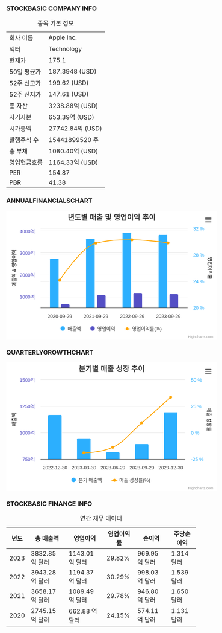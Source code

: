 ### STOCKBASIC COMPANY INFO
<table class="stockBasicInfoTable"><caption>종목 기본 정보</caption><tbody><tr><td>회사 이름</td><td>Apple Inc.</td></tr><tr><td>섹터</td><td>Technology</td></tr><tr><td>현재가</td><td>175.1</td></tr><tr><td>50일 평균가</td><td>187.3948 (USD)</td></tr><tr><td>52주 신고가</td><td>199.62 (USD)</td></tr><tr><td>52주 신저가</td><td>147.61 (USD)</td></tr><tr><td>총 자산</td><td>3238.88억 (USD)</td></tr><tr><td>자기자본</td><td>653.39억 (USD)</td></tr><tr><td>시가총액</td><td>27742.84억 (USD)</td></tr><tr><td>발행주식 수</td><td>15441899520 주</td></tr><tr><td>총 부채</td><td>1080.40억 (USD)</td></tr><tr><td>영업현금흐름</td><td>1164.33억 (USD)</td></tr><tr><td>PER</td><td>154.87</td></tr><tr><td>PBR</td><td>41.38</td></tr></tbody></table>

### ANNUALFINANCIALSCHART
<div id="highcharts-screen-reader-region-before-0" aria-hidden="false" style="position: relative;"><div aria-hidden="false" style="position: absolute; width: 1px; height: 1px; overflow: hidden; white-space: nowrap; clip: rect(1px, 1px, 1px, 1px); margin-top: -3px; opacity: 0.01;"><h4>년도별 매출 및 영업이익 추이</h4><div>Combination chart with 3 data series.</div><div><button id="hc-linkto-highcharts-data-table-0" tabindex="-1" aria-expanded="false">View as data table, 년도별 매출 및 영업이익 추이</button></div><div>The chart has 1 X axis displaying categories. </div><div>The chart has 2 Y axes displaying  매출액 &amp; 영업이익, and 영업이익률.</div></div></div><div aria-hidden="false" class="highcharts-announcer-container" style="position: relative;"><div aria-hidden="false" aria-live="polite" aria-atomic="true" style="position: absolute; width: 1px; height: 1px; overflow: hidden; white-space: nowrap; clip: rect(1px, 1px, 1px, 1px); margin-top: -3px; opacity: 0.01;"></div><div aria-hidden="false" aria-live="assertive" aria-atomic="true" style="position: absolute; width: 1px; height: 1px; overflow: hidden; white-space: nowrap; clip: rect(1px, 1px, 1px, 1px); margin-top: -3px; opacity: 0.01;"></div><div aria-hidden="false" aria-live="polite" aria-atomic="true" style="position: absolute; width: 1px; height: 1px; overflow: hidden; white-space: nowrap; clip: rect(1px, 1px, 1px, 1px); margin-top: -3px; opacity: 0.01;"></div><div aria-hidden="false" aria-live="polite" aria-atomic="true" style="position: absolute; width: 1px; height: 1px; overflow: hidden; white-space: nowrap; clip: rect(1px, 1px, 1px, 1px); margin-top: -3px; opacity: 0.01;"></div></div><div id="highcharts-hlx9iyd-0" dir="ltr" style="position: relative; overflow: hidden; width: 560px; height: 342px; text-align: left; line-height: normal; z-index: 0; -webkit-tap-highlight-color: rgba(0, 0, 0, 0); user-select: none; touch-action: manipulation; outline: none;" class="highcharts-container " aria-hidden="false" tabindex="0"><div aria-hidden="false" class="highcharts-a11y-proxy-container-before" style="top: 0px; left: 0px; white-space: nowrap; position: absolute;"></div><svg version="1.1" class="highcharts-root" style="font-family: Helvetica, Arial, sans-serif; font-size: 1rem;" xmlns="http://www.w3.org/2000/svg" width="560" height="342" viewBox="0 0 560 342" aria-hidden="false" aria-label="Interactive chart"><desc aria-hidden="true">Created with Highcharts 11.3.0</desc><defs aria-hidden="true"><filter id="highcharts-drop-shadow-0"><feDropShadow dx="1" dy="1" flood-color="#000000" flood-opacity="0.75" stdDeviation="2.5"></feDropShadow></filter><clipPath id="highcharts-hlx9iyd-5-"><rect x="0" y="0" width="391" height="210" fill="none"></rect></clipPath><clipPath id="highcharts-hlx9iyd-32-"><rect x="0" y="0" width="391" height="210" fill="none"></rect></clipPath></defs><rect fill="#ffffff" class="highcharts-background" filter="none" x="0" y="0" width="560" height="342" rx="0" ry="0" aria-hidden="true"></rect><rect fill="none" class="highcharts-plot-background" x="91" y="47" width="391" height="210" filter="none" aria-hidden="true"></rect><g class="highcharts-grid highcharts-xaxis-grid" data-z-index="1" aria-hidden="true"><path fill="none" stroke="#e6e6e6" stroke-width="0" stroke-dasharray="none" data-z-index="1" class="highcharts-grid-line" d="M 189.5 47 L 189.5 257" opacity="1"></path><path fill="none" stroke="#e6e6e6" stroke-width="0" stroke-dasharray="none" data-z-index="1" class="highcharts-grid-line" d="M 285.5 47 L 285.5 257" opacity="1"></path><path fill="none" stroke="#e6e6e6" stroke-width="0" stroke-dasharray="none" data-z-index="1" class="highcharts-grid-line" d="M 382.5 47 L 382.5 257" opacity="1"></path><path fill="none" stroke="#e6e6e6" stroke-width="0" stroke-dasharray="none" data-z-index="1" class="highcharts-grid-line" d="M 478.5 47 L 478.5 257" opacity="1"></path></g><g class="highcharts-grid highcharts-yaxis-grid" data-z-index="1" aria-hidden="true"><path fill="none" stroke="#e6e6e6" stroke-width="1" stroke-dasharray="none" data-z-index="1" class="highcharts-grid-line" d="M 91 111.5 L 482 111.5" opacity="1"></path><path fill="none" stroke="#e6e6e6" stroke-width="1" stroke-dasharray="none" data-z-index="1" class="highcharts-grid-line" d="M 91 228.5 L 482 228.5" opacity="1"></path><path fill="none" stroke="#e6e6e6" stroke-width="1" stroke-dasharray="none" data-z-index="1" class="highcharts-grid-line" d="M 91 170.5 L 482 170.5" opacity="1"></path><path fill="none" stroke="#e6e6e6" stroke-width="1" stroke-dasharray="none" data-z-index="1" class="highcharts-grid-line" d="M 91 53.5 L 482 53.5" opacity="1"></path></g><g class="highcharts-grid highcharts-yaxis-grid" data-z-index="1" aria-hidden="true"><path fill="none" stroke="#e6e6e6" stroke-width="1" stroke-dasharray="none" data-z-index="1" class="highcharts-grid-line" d="M 91 257.5 L 482 257.5" opacity="1"></path><path fill="none" stroke="#e6e6e6" stroke-width="1" stroke-dasharray="none" data-z-index="1" class="highcharts-grid-line" d="M 91 187.5 L 482 187.5" opacity="1"></path><path fill="none" stroke="#e6e6e6" stroke-width="1" stroke-dasharray="none" data-z-index="1" class="highcharts-grid-line" d="M 91 117.5 L 482 117.5" opacity="1"></path><path fill="none" stroke="#e6e6e6" stroke-width="1" stroke-dasharray="none" data-z-index="1" class="highcharts-grid-line" d="M 91 46.5 L 482 46.5" opacity="1"></path></g><rect fill="none" class="highcharts-plot-border" data-z-index="1" stroke="#cccccc" stroke-width="0" x="91" y="47" width="391" height="210" aria-hidden="true"></rect><g class="highcharts-axis highcharts-xaxis" data-z-index="2" aria-hidden="true"><path fill="none" class="highcharts-axis-line" stroke="#333333" stroke-width="1" data-z-index="7" d="M 91 257.5 L 482 257.5"></path></g><g class="highcharts-axis highcharts-yaxis" data-z-index="2" aria-hidden="true"><text x="24.74958038330078" data-z-index="7" text-anchor="middle" transform="translate(0,0) rotate(270 24.74958038330078 152)" class="highcharts-axis-title" style="color: black; font-size: 0.8em; fill: black;" y="152">매출액 &amp; 영업이익</text><path fill="none" class="highcharts-axis-line" stroke="#333333" stroke-width="0" data-z-index="7" d="M 91 47 L 91 257"></path></g><g class="highcharts-axis highcharts-yaxis" data-z-index="2" aria-hidden="true"><text x="537.0008125305176" data-z-index="7" text-anchor="middle" transform="translate(0,0) rotate(90 537.0008125305176 152)" class="highcharts-axis-title" style="color: black; font-size: 0.8em; fill: black;" y="152">영업이익률</text><path fill="none" class="highcharts-axis-line" stroke="#333333" stroke-width="0" data-z-index="7" d="M 482 47 L 482 257"></path></g><path fill="none" class="highcharts-crosshair highcharts-crosshair-category" data-z-index="2" stroke="rgba(204,211,255,0.25)" stroke-width="96.30541871921183" d="M 237.5 47 L 237.5 257" style="pointer-events: none;" aria-hidden="true" visibility="hidden"></path><g class="highcharts-series-group" data-z-index="3" filter="none" aria-hidden="false"><g class="highcharts-series highcharts-series-0 highcharts-column-series highcharts-color-0 highcharts-tracker" data-z-index="0.1" opacity="1" transform="translate(91,47) scale(1 1)" clip-path="url(#highcharts-hlx9iyd-5-)" aria-hidden="false" role="region" tabindex="-1" aria-label="매출액, series 1 of 3. Bar series with 4 bars. Y axis, 매출액 &amp; 영업이익." style="outline: none;"><path fill="#2caffe" d="M 27.5 79.5 L 45.5 79.5 A 3 3 0 0 1 48.5 82.5 L 48.5 210.5 A 0 0 0 0 1 48.5 210.5 L 24.5 210.5 A 0 0 0 0 1 24.5 210.5 L 24.5 82.5 A 3 3 0 0 1 27.5 79.5 Z" stroke="#ffffff" stroke-width="1" opacity="1" filter="none" class="highcharts-point highcharts-color-0" tabindex="-1" role="img" aria-label="2020-09-29, 2,745.15 억. 매출액." style="outline: none;"></path><path fill="rgb(44,175,254)" d="M 123.5 26.5 L 141.5 26.5 A 3 3 0 0 1 144.5 29.5 L 144.5 210.5 A 0 0 0 0 1 144.5 210.5 L 120.5 210.5 A 0 0 0 0 1 120.5 210.5 L 120.5 29.5 A 3 3 0 0 1 123.5 26.5 Z" stroke="#ffffff" stroke-width="1" opacity="1" filter="none" class="highcharts-point highcharts-color-0" tabindex="-1" role="img" aria-label="2021-09-29, 3,658.17 억. 매출액." style="outline: none;"></path><path fill="#2caffe" d="M 220.5 10.5 L 238.5 10.5 A 3 3 0 0 1 241.5 13.5 L 241.5 210.5 A 0 0 0 0 1 241.5 210.5 L 217.5 210.5 A 0 0 0 0 1 217.5 210.5 L 217.5 13.5 A 3 3 0 0 1 220.5 10.5 Z" stroke="#ffffff" stroke-width="1" opacity="1" filter="none" class="highcharts-point highcharts-color-0" tabindex="-1" role="img" aria-label="2022-09-29, 3,943.28 억. 매출액." style="outline: none;"></path><path fill="#2caffe" d="M 316.5 16.5 L 334.5 16.5 A 3 3 0 0 1 337.5 19.5 L 337.5 210.5 A 0 0 0 0 1 337.5 210.5 L 313.5 210.5 A 0 0 0 0 1 313.5 210.5 L 313.5 19.5 A 3 3 0 0 1 316.5 16.5 Z" stroke="#ffffff" stroke-width="1" opacity="1" filter="none" class="highcharts-point highcharts-color-0" tabindex="-1" role="img" aria-label="2023-09-29, 3,832.85 억. 매출액." style="outline: none;"></path></g><g class="highcharts-markers highcharts-series-0 highcharts-column-series highcharts-color-0" data-z-index="0.1" opacity="1" transform="translate(91,47) scale(1 1)" clip-path="none" aria-hidden="true"></g><g class="highcharts-series highcharts-series-1 highcharts-column-series highcharts-color-1 highcharts-tracker" data-z-index="0.1" opacity="1" transform="translate(91,47) scale(1 1)" clip-path="url(#highcharts-hlx9iyd-5-)" aria-hidden="false" role="region" tabindex="-1" aria-label="영업이익, series 2 of 3. Bar series with 4 bars. Y axis, 매출액 &amp; 영업이익." style="outline: none;"><path fill="#544fc5" d="M 56.5 200.5 L 74.5 200.5 A 3 3 0 0 1 77.5 203.5 L 77.5 210.5 A 0 0 0 0 1 77.5 210.5 L 53.5 210.5 A 0 0 0 0 1 53.5 210.5 L 53.5 203.5 A 3 3 0 0 1 56.5 200.5 Z" stroke="#ffffff" stroke-width="1" opacity="1" filter="none" class="highcharts-point highcharts-color-1" tabindex="-1" role="img" aria-label="2020-09-29, 662.88 억. 영업이익." style="outline: none;"></path><path fill="rgb(84,79,197)" d="M 152.5 176.5 L 170.5 176.5 A 3 3 0 0 1 173.5 179.5 L 173.5 210.5 A 0 0 0 0 1 173.5 210.5 L 149.5 210.5 A 0 0 0 0 1 149.5 210.5 L 149.5 179.5 A 3 3 0 0 1 152.5 176.5 Z" stroke="#ffffff" stroke-width="1" opacity="1" filter="none" class="highcharts-point highcharts-color-1" tabindex="-1" role="img" aria-label="2021-09-29, 1,089.49 억. 영업이익." style="outline: none;"></path><path fill="#544fc5" d="M 249.5 170.5 L 267.5 170.5 A 3 3 0 0 1 270.5 173.5 L 270.5 210.5 A 0 0 0 0 1 270.5 210.5 L 246.5 210.5 A 0 0 0 0 1 246.5 210.5 L 246.5 173.5 A 3 3 0 0 1 249.5 170.5 Z" stroke="#ffffff" stroke-width="1" opacity="1" filter="none" class="highcharts-point highcharts-color-1" tabindex="-1" role="img" aria-label="2022-09-29, 1,194.37 억. 영업이익." style="outline: none;"></path><path fill="#544fc5" d="M 345.5 173.5 L 363.5 173.5 A 3 3 0 0 1 366.5 176.5 L 366.5 210.5 A 0 0 0 0 1 366.5 210.5 L 342.5 210.5 A 0 0 0 0 1 342.5 210.5 L 342.5 176.5 A 3 3 0 0 1 345.5 173.5 Z" stroke="#ffffff" stroke-width="1" opacity="1" filter="none" class="highcharts-point highcharts-color-1" tabindex="-1" role="img" aria-label="2023-09-29, 1,143.01 억. 영업이익." style="outline: none;"></path></g><g class="highcharts-markers highcharts-series-1 highcharts-column-series highcharts-color-1" data-z-index="0.1" opacity="1" transform="translate(91,47) scale(1 1)" clip-path="none" aria-hidden="true"></g><g class="highcharts-series highcharts-series-2 highcharts-spline-series" data-z-index="0.1" opacity="1" transform="translate(91,47) scale(1 1)" clip-path="url(#highcharts-hlx9iyd-32-)" aria-hidden="true"><path fill="none" d="M 51.041871921182 137.375 C 51.041871921182 137.375 108.82512315270681 47.77499999999998 147.34729064039 38.849999999999994 C 185.86945812807798 29.92500000000001 205.13054187192202 29.92500000000001 243.65270935961 29.92500000000001 C 282.174876847294 29.92500000000001 339.95812807882 38.150000000000006 339.95812807882 38.150000000000006" class="highcharts-graph" data-z-index="1" stroke="#FFA500" stroke-width="2" stroke-linejoin="round" stroke-linecap="round" filter="none"></path><path fill="none" d="M 51.041871921182 137.375 C 51.041871921182 137.375 108.82512315270681 47.77499999999998 147.34729064039 38.849999999999994 C 185.86945812807798 29.92500000000001 205.13054187192202 29.92500000000001 243.65270935961 29.92500000000001 C 282.174876847294 29.92500000000001 339.95812807882 38.150000000000006 339.95812807882 38.150000000000006" data-z-index="2" class="highcharts-tracker-line" stroke-linecap="round" stroke-linejoin="round" stroke="rgba(192,192,192,0.0001)" stroke-width="22"></path></g><g class="highcharts-markers highcharts-series-2 highcharts-spline-series highcharts-tracker" data-z-index="0.1" opacity="1" transform="translate(91,47) scale(1 1)" clip-path="none" aria-hidden="false" role="region" tabindex="-1" aria-label="영업이익률(%), series 3 of 3. Line with 4 data points. Y axis, 영업이익률." style="outline: none;"><path fill="#FFA500" d="M 147 38.849999999999994 A 0 0 0 1 1 147 38.849999999999994 Z" class="highcharts-halo highcharts-color-undefined" data-z-index="-1" fill-opacity="0.25" visibility="hidden"></path><path fill="#FFA500" d="M 51 141.375 A 4 4 0 1 1 51.00399999933334 141.37499800000018 Z" stroke="#ffffff" stroke-width="0" opacity="1" class="highcharts-point" tabindex="-1" role="img" aria-label="2020-09-29, 24.15%. 영업이익률(%)." style="outline: none;"></path><path fill="#FFA500" d="M 147 42.849999999999994 A 4 4 0 1 1 147.00399999933333 42.84999800000016 Z" stroke="#ffffff" stroke-width="0" opacity="1" class="highcharts-point" tabindex="-1" role="img" aria-label="2021-09-29, 29.78%. 영업이익률(%)." style="outline: none;"></path><path fill="#FFA500" d="M 243 33.92500000000001 A 4 4 0 1 1 243.00399999933333 33.92499800000018 Z" stroke="#ffffff" stroke-width="0" opacity="1" class="highcharts-point" tabindex="-1" role="img" aria-label="2022-09-29, 30.29%. 영업이익률(%)." style="outline: none;"></path><path fill="#FFA500" d="M 339 42.150000000000006 A 4 4 0 1 1 339.00399999933336 42.149998000000174 Z" stroke="#ffffff" stroke-width="0" opacity="1" class="highcharts-point" tabindex="-1" role="img" aria-label="2023-09-29, 29.82%. 영업이익률(%)." style="outline: none;"></path></g></g><g class="highcharts-exporting-group" data-z-index="3" aria-hidden="true"><g class="highcharts-no-tooltip highcharts-button highcharts-contextbutton" stroke-linecap="round" style="cursor: pointer;" transform="translate(522,10)"><title>Chart context menu</title><rect fill="#ffffff" class="highcharts-button-box" x="0.5" y="0.5" width="28" height="28" rx="2" ry="2" stroke="none" stroke-width="1"></rect><path fill="#666666" d="M 8 9.5 L 22 9.5 M 8 14.5 L 22 14.5 M 8 19.5 L 22 19.5" class="highcharts-button-symbol" data-z-index="1" stroke="#666666" stroke-width="3"></path><text x="0" data-z-index="1" y="18.5" style="color: rgb(51, 51, 51); font-size: 0.8em; font-weight: normal; fill: rgb(51, 51, 51);"></text></g></g><text x="280" text-anchor="middle" class="highcharts-title" data-z-index="4" style="font-size: 1.2em; color: rgb(51, 51, 51); font-weight: bold; fill: rgb(51, 51, 51);" y="25" aria-hidden="true">년도별 매출 및 영업이익 추이</text><text x="280" text-anchor="middle" class="highcharts-subtitle" data-z-index="4" style="color: rgb(102, 102, 102); font-size: 0.8em; fill: rgb(102, 102, 102);" y="46" aria-hidden="true"></text><text x="10" text-anchor="start" class="highcharts-caption" data-z-index="4" style="color: rgb(102, 102, 102); font-size: 0.8em; fill: rgb(102, 102, 102);" y="339" aria-hidden="true"></text><g class="highcharts-legend highcharts-no-tooltip" data-z-index="7" transform="translate(134,297)" aria-hidden="true"><rect fill="none" class="highcharts-legend-box" rx="0" ry="0" stroke="#999999" stroke-width="0" filter="none" x="0" y="0" width="292" height="30"></rect><g data-z-index="1"><g><g class="highcharts-legend-item highcharts-column-series highcharts-color-0 highcharts-series-0" data-z-index="1" transform="translate(8,3)"><text x="21" text-anchor="start" data-z-index="2" style="color: rgb(51, 51, 51); cursor: pointer; font-size: 0.8em; text-decoration: none; fill: rgb(51, 51, 51);" y="17">매출액</text><rect x="2" y="6" rx="6" ry="6" width="12" height="12" fill="#2caffe" class="highcharts-point" data-z-index="3"></rect></g><g class="highcharts-legend-item highcharts-column-series highcharts-color-1 highcharts-series-1" data-z-index="1" transform="translate(87.36844253540039,3)"><text x="21" y="17" text-anchor="start" data-z-index="2" style="color: rgb(51, 51, 51); cursor: pointer; font-size: 0.8em; text-decoration: none; fill: rgb(51, 51, 51);">영업이익</text><rect x="2" y="6" rx="6" ry="6" width="12" height="12" fill="#544fc5" class="highcharts-point" data-z-index="3"></rect></g><g class="highcharts-legend-item highcharts-spline-series highcharts-color-undefined highcharts-series-2" data-z-index="1" transform="translate(179.53215408325195,3)"><path fill="none" class="highcharts-graph" stroke-width="2" stroke-linecap="round" d="M 1 13 L 15 13" stroke="#FFA500"></path><path fill="#FFA500" d="M 8 17 A 4 4 0 1 1 8.003999999333336 16.99999800000017 Z" class="highcharts-point" stroke="#ffffff" stroke-width="0" opacity="1"></path><text x="21" y="17" text-anchor="start" data-z-index="2" style="color: rgb(51, 51, 51); cursor: pointer; font-size: 0.8em; text-decoration: none; fill: rgb(51, 51, 51);">영업이익률(%)</text></g></g></g></g><g class="highcharts-axis-labels highcharts-xaxis-labels" data-z-index="7" aria-hidden="true"><text x="142.04187192118408" text-anchor="middle" transform="translate(0,0)" style="color: rgb(51, 51, 51); cursor: default; font-size: 0.8em; fill: rgb(51, 51, 51);" y="284" opacity="1">2020-09-29</text><text x="238.34729064039408" text-anchor="middle" transform="translate(0,0)" style="color: rgb(51, 51, 51); cursor: default; font-size: 0.8em; fill: rgb(51, 51, 51);" y="284" opacity="1">2021-09-29</text><text x="334.65270935961405" text-anchor="middle" transform="translate(0,0)" style="color: rgb(51, 51, 51); cursor: default; font-size: 0.8em; fill: rgb(51, 51, 51);" y="284" opacity="1">2022-09-29</text><text x="430.9581280788241" text-anchor="middle" transform="translate(0,0)" style="color: rgb(51, 51, 51); cursor: default; font-size: 0.8em; fill: rgb(51, 51, 51);" y="284" opacity="1">2023-09-29</text></g><g class="highcharts-axis-labels highcharts-yaxis-labels" data-z-index="7" aria-hidden="true"><text x="76" text-anchor="end" transform="translate(0,0)" style="color: rgb(84, 79, 197); cursor: default; font-size: 0.8em; fill: rgb(84, 79, 197);" y="117" opacity="1">3000억</text><text x="76" text-anchor="end" transform="translate(0,0)" style="color: rgb(84, 79, 197); cursor: default; font-size: 0.8em; fill: rgb(84, 79, 197);" y="233" opacity="1">1000억</text><text x="76" text-anchor="end" transform="translate(0,0)" style="color: rgb(84, 79, 197); cursor: default; font-size: 0.8em; fill: rgb(84, 79, 197);" y="175" opacity="1">2000억</text><text x="76" text-anchor="end" transform="translate(0,0)" style="color: rgb(84, 79, 197); cursor: default; font-size: 0.8em; fill: rgb(84, 79, 197);" y="59" opacity="1">4000억</text></g><g class="highcharts-axis-labels highcharts-yaxis-labels" data-z-index="7" aria-hidden="true"><text x="497" text-anchor="start" transform="translate(0,0)" style="color: rgb(44, 175, 254); cursor: default; font-size: 0.8em; fill: rgb(44, 175, 254);" y="262" opacity="1">20 %</text><text x="497" text-anchor="start" transform="translate(0,0)" style="color: rgb(44, 175, 254); cursor: default; font-size: 0.8em; fill: rgb(44, 175, 254);" y="192" opacity="1">24 %</text><text x="497" text-anchor="start" transform="translate(0,0)" style="color: rgb(44, 175, 254); cursor: default; font-size: 0.8em; fill: rgb(44, 175, 254);" y="122" opacity="1">28 %</text><text x="497" text-anchor="start" transform="translate(0,0)" style="color: rgb(44, 175, 254); cursor: default; font-size: 0.8em; fill: rgb(44, 175, 254);" y="52" opacity="1">32 %</text></g><text x="550" class="highcharts-credits" text-anchor="end" data-z-index="8" y="337" style="cursor: pointer; color: rgb(153, 153, 153); font-size: 0.6em; fill: rgb(153, 153, 153);" aria-label="Chart credits: Highcharts.com" aria-hidden="false">Highcharts.com</text><g class="highcharts-label highcharts-tooltip highcharts-color-0" data-z-index="8" filter="url(#highcharts-drop-shadow-0)" style="cursor: default; pointer-events: none;" transform="translate(54,37)" opacity="0" aria-hidden="true" visibility="hidden"><path fill="#ffffff" class="highcharts-label-box highcharts-tooltip-box" d="M 3 0 L 161 0 A 3 3 0 0 1 164 3 L 164 69 A 3 3 0 0 1 161 72 L 3 72 A 3 3 0 0 1 0 69 L 0 3 A 3 3 0 0 1 3 0 Z" stroke-width="0" stroke="#2caffe"></path><text x="8" data-z-index="1" y="18" style="color: rgb(51, 51, 51); font-size: 0.8em; fill: rgb(51, 51, 51);"><tspan style="font-size: 0.8em;">2021-09-29</tspan><tspan class="highcharts-br" dy="15" x="8">​</tspan><tspan style="color: rgb(44, 175, 254); fill: rgb(44, 175, 254);">●</tspan> 매출액: <tspan style="font-weight: bold;">3 658.17 억</tspan><tspan class="highcharts-br" dy="15" x="8">​</tspan><tspan style="color: rgb(84, 79, 197); fill: rgb(84, 79, 197);">●</tspan> 영업이익: <tspan style="font-weight: bold;">1 089.49 억</tspan><tspan class="highcharts-br" dy="15" x="8">​</tspan><tspan style="color: rgb(255, 165, 0); fill: rgb(255, 165, 0);">●</tspan> 영업이익률(%): <tspan style="font-weight: bold;">29.78%</tspan><tspan class="highcharts-br">​</tspan></text></g></svg><div aria-hidden="false" class="highcharts-a11y-proxy-container-after" style="top: 0px; left: 0px; white-space: nowrap; position: absolute;"><div class="highcharts-a11y-proxy-group highcharts-a11y-proxy-group-zoom"></div><div class="highcharts-a11y-proxy-group highcharts-a11y-proxy-group-navigator" role="region" aria-label="Axis zoom"></div><div class="highcharts-a11y-proxy-group highcharts-a11y-proxy-group-legend" aria-label="Toggle series visibility, 년도별 매출 및 영업이익 추이" role="region"><ul role="list"><li style="list-style: none;"><button class="highcharts-a11y-proxy-element" tabindex="-1" aria-pressed="true" aria-label="Show 매출액" style="border-width: 0px; background-color: transparent; cursor: pointer; outline: none; opacity: 0.001; z-index: 999; overflow: hidden; padding: 0px; margin: 0px; display: block; position: absolute; width: 57.3679px; height: 14.4446px; left: 144px; top: 305px;"></button></li><li style="list-style: none;"><button class="highcharts-a11y-proxy-element" tabindex="-1" aria-pressed="true" aria-label="Show 영업이익" style="border-width: 0px; background-color: transparent; cursor: pointer; outline: none; opacity: 0.001; z-index: 999; overflow: hidden; padding: 0px; margin: 0px; display: block; position: absolute; width: 70.163px; height: 13.3335px; left: 223px; top: 306px;"></button></li><li style="list-style: none;"><button class="highcharts-a11y-proxy-element" tabindex="-1" aria-pressed="true" aria-label="Show 영업이익률(%)" style="border-width: 0px; background-color: transparent; cursor: pointer; outline: none; opacity: 0.001; z-index: 999; overflow: hidden; padding: 0px; margin: 0px; display: block; position: absolute; width: 104.019px; height: 13.3335px; left: 315px; top: 306px;"></button></li></ul></div><div class="highcharts-a11y-proxy-group highcharts-a11y-proxy-group-chartMenu"><button class="highcharts-a11y-proxy-element highcharts-no-tooltip" aria-label="View chart menu, 년도별 매출 및 영업이익 추이" aria-expanded="false" title="Chart context menu" style="border-width: 0px; background-color: transparent; cursor: pointer; outline: none; opacity: 0.001; z-index: 999; overflow: hidden; padding: 0px; margin: 0px; display: block; position: absolute; width: 27.9997px; height: 28px; left: 522px; top: 10px;"></button></div></div></div><div id="highcharts-screen-reader-region-after-0" aria-hidden="false" style="position: relative;"><div aria-hidden="false" style="position: absolute; width: 1px; height: 1px; overflow: hidden; white-space: nowrap; clip: rect(1px, 1px, 1px, 1px); margin-top: -3px; opacity: 0.01;"><div id="highcharts-end-of-chart-marker-0" class="highcharts-exit-anchor" tabindex="0" aria-hidden="false">End of interactive chart.</div></div></div>

### QUARTERLYGROWTHCHART
<div id="highcharts-screen-reader-region-before-1" aria-hidden="false" style="position: relative;"><div aria-hidden="false" style="position: absolute; width: 1px; height: 1px; overflow: hidden; white-space: nowrap; clip: rect(1px, 1px, 1px, 1px); margin-top: -3px; opacity: 0.01;"><h4>분기별 매출 성장 추이</h4><div>Combination chart with 2 data series.</div><div><button id="hc-linkto-highcharts-data-table-1" tabindex="-1" aria-expanded="false">View as data table, 분기별 매출 성장 추이</button></div><div>The chart has 1 X axis displaying categories. </div><div>The chart has 2 Y axes displaying  매출액, and 매출 성장률.</div></div></div><div aria-hidden="false" class="highcharts-announcer-container" style="position: relative;"><div aria-hidden="false" aria-live="polite" aria-atomic="true" style="position: absolute; width: 1px; height: 1px; overflow: hidden; white-space: nowrap; clip: rect(1px, 1px, 1px, 1px); margin-top: -3px; opacity: 0.01;"></div><div aria-hidden="false" aria-live="assertive" aria-atomic="true" style="position: absolute; width: 1px; height: 1px; overflow: hidden; white-space: nowrap; clip: rect(1px, 1px, 1px, 1px); margin-top: -3px; opacity: 0.01;"></div><div aria-hidden="false" aria-live="polite" aria-atomic="true" style="position: absolute; width: 1px; height: 1px; overflow: hidden; white-space: nowrap; clip: rect(1px, 1px, 1px, 1px); margin-top: -3px; opacity: 0.01;"></div><div aria-hidden="false" aria-live="polite" aria-atomic="true" style="position: absolute; width: 1px; height: 1px; overflow: hidden; white-space: nowrap; clip: rect(1px, 1px, 1px, 1px); margin-top: -3px; opacity: 0.01;"></div></div><div id="highcharts-hlx9iyd-17" dir="ltr" style="position: relative; overflow: hidden; width: 560px; height: 342px; text-align: left; line-height: normal; z-index: 0; -webkit-tap-highlight-color: rgba(0, 0, 0, 0); user-select: none; touch-action: manipulation; outline: none;" class="highcharts-container " aria-hidden="false" tabindex="0"><div aria-hidden="false" class="highcharts-a11y-proxy-container-before" style="top: 0px; left: 0px; white-space: nowrap; position: absolute;"></div><svg version="1.1" class="highcharts-root" style="font-family: Helvetica, Arial, sans-serif; font-size: 1rem;" xmlns="http://www.w3.org/2000/svg" width="560" height="342" viewBox="0 0 560 342" aria-hidden="false" aria-label="Interactive chart"><desc aria-hidden="true">Created with Highcharts 11.3.0</desc><defs aria-hidden="true"><filter id="highcharts-drop-shadow-1"><feDropShadow dx="1" dy="1" flood-color="#000000" flood-opacity="0.75" stdDeviation="2.5"></feDropShadow></filter><clipPath id="highcharts-hlx9iyd-23-"><rect x="0" y="0" width="385" height="210" fill="none"></rect></clipPath><clipPath id="highcharts-hlx9iyd-33-"><rect x="0" y="0" width="385" height="210" fill="none"></rect></clipPath></defs><rect fill="#ffffff" class="highcharts-background" filter="none" x="0" y="0" width="560" height="342" rx="0" ry="0" aria-hidden="true"></rect><rect fill="none" class="highcharts-plot-background" x="91" y="47" width="385" height="210" filter="none" aria-hidden="true"></rect><g class="highcharts-grid highcharts-xaxis-grid" data-z-index="1" aria-hidden="true"><path fill="none" stroke="#e6e6e6" stroke-width="0" stroke-dasharray="none" data-z-index="1" class="highcharts-grid-line" d="M 167.5 47 L 167.5 257" opacity="1"></path><path fill="none" stroke="#e6e6e6" stroke-width="0" stroke-dasharray="none" data-z-index="1" class="highcharts-grid-line" d="M 244.5 47 L 244.5 257" opacity="1"></path><path fill="none" stroke="#e6e6e6" stroke-width="0" stroke-dasharray="none" data-z-index="1" class="highcharts-grid-line" d="M 321.5 47 L 321.5 257" opacity="1"></path><path fill="none" stroke="#e6e6e6" stroke-width="0" stroke-dasharray="none" data-z-index="1" class="highcharts-grid-line" d="M 398.5 47 L 398.5 257" opacity="1"></path><path fill="none" stroke="#e6e6e6" stroke-width="0" stroke-dasharray="none" data-z-index="1" class="highcharts-grid-line" d="M 475.5 47 L 475.5 257" opacity="1"></path><path fill="none" stroke="#e6e6e6" stroke-width="0" stroke-dasharray="none" data-z-index="1" class="highcharts-grid-line" d="M 90.5 47 L 90.5 257" opacity="1"></path></g><g class="highcharts-grid highcharts-yaxis-grid" data-z-index="1" aria-hidden="true"><path fill="none" stroke="#e6e6e6" stroke-width="1" stroke-dasharray="none" data-z-index="1" class="highcharts-grid-line" d="M 91 187.5 L 476 187.5" opacity="1"></path><path fill="none" stroke="#e6e6e6" stroke-width="1" stroke-dasharray="none" data-z-index="1" class="highcharts-grid-line" d="M 91 257.5 L 476 257.5" opacity="1"></path><path fill="none" stroke="#e6e6e6" stroke-width="1" stroke-dasharray="none" data-z-index="1" class="highcharts-grid-line" d="M 91 117.5 L 476 117.5" opacity="1"></path><path fill="none" stroke="#e6e6e6" stroke-width="1" stroke-dasharray="none" data-z-index="1" class="highcharts-grid-line" d="M 91 46.5 L 476 46.5" opacity="1"></path></g><g class="highcharts-grid highcharts-yaxis-grid" data-z-index="1" aria-hidden="true"><path fill="none" stroke="#e6e6e6" stroke-width="1" stroke-dasharray="none" data-z-index="1" class="highcharts-grid-line" d="M 91 257.5 L 476 257.5" opacity="1"></path><path fill="none" stroke="#e6e6e6" stroke-width="1" stroke-dasharray="none" data-z-index="1" class="highcharts-grid-line" d="M 91 187.5 L 476 187.5" opacity="1"></path><path fill="none" stroke="#e6e6e6" stroke-width="1" stroke-dasharray="none" data-z-index="1" class="highcharts-grid-line" d="M 91 117.5 L 476 117.5" opacity="1"></path><path fill="none" stroke="#e6e6e6" stroke-width="1" stroke-dasharray="none" data-z-index="1" class="highcharts-grid-line" d="M 91 46.5 L 476 46.5" opacity="1"></path></g><rect fill="none" class="highcharts-plot-border" data-z-index="1" stroke="#cccccc" stroke-width="0" x="91" y="47" width="385" height="210" aria-hidden="true"></rect><g class="highcharts-axis highcharts-xaxis" data-z-index="2" aria-hidden="true"><path fill="none" class="highcharts-axis-line" stroke="#333333" stroke-width="1" data-z-index="7" d="M 91 257.5 L 476 257.5"></path></g><g class="highcharts-axis highcharts-yaxis" data-z-index="2" aria-hidden="true"><text x="24.74958038330078" data-z-index="7" text-anchor="middle" transform="translate(0,0) rotate(270 24.74958038330078 152)" class="highcharts-axis-title" style="color: black; font-size: 0.8em; fill: black;" y="152">매출액</text><path fill="none" class="highcharts-axis-line" stroke="#333333" stroke-width="0" data-z-index="7" d="M 91 47 L 91 257"></path></g><g class="highcharts-axis highcharts-yaxis" data-z-index="2" aria-hidden="true"><text x="535.259651184082" data-z-index="7" text-anchor="middle" transform="translate(0,0) rotate(90 535.259651184082 152)" class="highcharts-axis-title" style="color: black; font-size: 0.8em; fill: black;" y="152">매출 성장률</text><path fill="none" class="highcharts-axis-line" stroke="#333333" stroke-width="0" data-z-index="7" d="M 476 47 L 476 257"></path></g><path fill="none" class="highcharts-crosshair highcharts-crosshair-category" data-z-index="2" stroke="rgba(204,211,255,0.25)" stroke-width="77" d="M 129.5 47 L 129.5 257" style="pointer-events: none;" aria-hidden="true" visibility="hidden"></path><g class="highcharts-series-group" data-z-index="3" filter="none" aria-hidden="false"><g class="highcharts-series highcharts-series-0 highcharts-column-series highcharts-color-0 highcharts-tracker" data-z-index="0.1" opacity="1" transform="translate(91,47) scale(1 1)" clip-path="url(#highcharts-hlx9iyd-23-)" aria-hidden="false" role="region" tabindex="-1" aria-label="분기 매출액, series 1 of 2. Bar series with 5 bars. Y axis, 매출액." style="outline: none;"><path fill="rgb(44,175,254)" d="M 22.5 92.5 L 53.5 92.5 A 3 3 0 0 1 56.5 95.5 L 56.5 210.5 A 0 0 0 0 1 56.5 210.5 L 19.5 210.5 A 0 0 0 0 1 19.5 210.5 L 19.5 95.5 A 3 3 0 0 1 22.5 92.5 Z" stroke="#ffffff" stroke-width="1" opacity="1" filter="none" class="highcharts-point highcharts-color-0" tabindex="-1" role="img" aria-label="2022-12-30, 1,171.54 억. 분기 매출액." style="outline: none;"></path><path fill="#2caffe" d="M 99.5 154.5 L 130.5 154.5 A 3 3 0 0 1 133.5 157.5 L 133.5 210.5 A 0 0 0 0 1 133.5 210.5 L 96.5 210.5 A 0 0 0 0 1 96.5 210.5 L 96.5 157.5 A 3 3 0 0 1 99.5 154.5 Z" stroke="#ffffff" stroke-width="1" opacity="1" filter="none" class="highcharts-point highcharts-color-0" tabindex="-1" role="img" aria-label="2023-03-30, 948.36 억. 분기 매출액." style="outline: none;"></path><path fill="#2caffe" d="M 176.5 191.5 L 207.5 191.5 A 3 3 0 0 1 210.5 194.5 L 210.5 210.5 A 0 0 0 0 1 210.5 210.5 L 173.5 210.5 A 0 0 0 0 1 173.5 210.5 L 173.5 194.5 A 3 3 0 0 1 176.5 191.5 Z" stroke="#ffffff" stroke-width="1" opacity="1" filter="none" class="highcharts-point highcharts-color-0" tabindex="-1" role="img" aria-label="2023-06-29, 817.97 억. 분기 매출액." style="outline: none;"></path><path fill="#2caffe" d="M 253.5 169.5 L 284.5 169.5 A 3 3 0 0 1 287.5 172.5 L 287.5 210.5 A 0 0 0 0 1 287.5 210.5 L 250.5 210.5 A 0 0 0 0 1 250.5 210.5 L 250.5 172.5 A 3 3 0 0 1 253.5 169.5 Z" stroke="#ffffff" stroke-width="1" opacity="1" filter="none" class="highcharts-point highcharts-color-0" tabindex="-1" role="img" aria-label="2023-09-29, 894.98 억. 분기 매출액." style="outline: none;"></path><path fill="#2caffe" d="M 330.5 85.5 L 361.5 85.5 A 3 3 0 0 1 364.5 88.5 L 364.5 210.5 A 0 0 0 0 1 364.5 210.5 L 327.5 210.5 A 0 0 0 0 1 327.5 210.5 L 327.5 88.5 A 3 3 0 0 1 330.5 85.5 Z" stroke="#ffffff" stroke-width="1" opacity="1" filter="none" class="highcharts-point highcharts-color-0" tabindex="-1" role="img" aria-label="2023-12-30, 1,195.75 억. 분기 매출액." style="outline: none;"></path></g><g class="highcharts-markers highcharts-series-0 highcharts-column-series highcharts-color-0" data-z-index="0.1" opacity="1" transform="translate(91,47) scale(1 1)" clip-path="none" aria-hidden="true"></g><g class="highcharts-series highcharts-series-1 highcharts-spline-series" data-z-index="0.1" opacity="1" transform="translate(91,47) scale(1 1)" clip-path="url(#highcharts-hlx9iyd-33-)" aria-hidden="true"><path fill="none" d="M 115.5 193.340389572699 C 115.5 193.340389572699 161.7 193.340389572699 192.5 178.497195157957 C 223.3 163.65400074321502 238.7 140.15763007577942 269.5 113.638642003986 C 300.3 87.11965393219259 346.5 45.902254798989986 346.5 45.902254798989986" class="highcharts-graph" data-z-index="1" stroke="#FFA500" stroke-width="2" stroke-linejoin="round" stroke-linecap="round" filter="none"></path><path fill="none" d="M 115.5 193.340389572699 C 115.5 193.340389572699 161.7 193.340389572699 192.5 178.497195157957 C 223.3 163.65400074321502 238.7 140.15763007577942 269.5 113.638642003986 C 300.3 87.11965393219259 346.5 45.902254798989986 346.5 45.902254798989986" data-z-index="2" class="highcharts-tracker-line" stroke-linecap="round" stroke-linejoin="round" stroke="rgba(192,192,192,0.0001)" stroke-width="22"></path></g><g class="highcharts-markers highcharts-series-1 highcharts-spline-series highcharts-tracker" data-z-index="0.1" opacity="1" transform="translate(91,47) scale(1 1)" clip-path="none" aria-hidden="false" role="region" tabindex="-1" aria-label="매출 성장률(%), series 2 of 2. Line with 5 data points. Y axis, 매출 성장률." style="outline: none;"><path fill="#FFA500" d="M 115 193.340389572699 A 0 0 0 1 1 115 193.340389572699 Z" class="highcharts-halo highcharts-color-undefined" data-z-index="-1" fill-opacity="0.25" visibility="hidden"></path><rect x="38.5" y="193.340389572699" width="1" height="1" fill="none" class="highcharts-a11y-mock-point" opacity="0" fill-opacity="0" stroke-opacity="0" tabindex="-1" role="img" aria-label="2022-12-30, No value. 매출 성장률(%)." style="outline: none;"></rect><path fill="#FFA500" d="M 115 197.340389572699 A 4 4 0 1 1 115.00399999933333 197.34038757269917 Z" stroke="#ffffff" stroke-width="0" opacity="1" class="highcharts-point highcharts-negative" tabindex="-1" role="img" aria-label="2023-03-30, -19.050139133106846%. 매출 성장률(%)." style="outline: none;"></path><path fill="#FFA500" d="M 192 182.497195157957 A 4 4 0 1 1 192.00399999933333 182.49719315795718 Z" stroke="#ffffff" stroke-width="0" opacity="1" class="highcharts-point highcharts-negative" tabindex="-1" role="img" aria-label="2023-06-29, -13.748998270698888%. 매출 성장률(%)." style="outline: none;"></path><path fill="#FFA500" d="M 269 117.638642003986 A 4 4 0 1 1 269.00399999933336 117.63864000398617 Z" stroke="#ffffff" stroke-width="0" opacity="1" class="highcharts-point" tabindex="-1" role="img" aria-label="2023-09-29, 9.41477071286232%. 매출 성장률(%)." style="outline: none;"></path><path fill="#FFA500" d="M 346 49.902254798989986 A 4 4 0 1 1 346.00399999933336 49.902252798990155 Z" stroke="#ffffff" stroke-width="0" opacity="1" class="highcharts-point" tabindex="-1" role="img" aria-label="2023-12-30, 33.606337571789325%. 매출 성장률(%)." style="outline: none;"></path></g></g><g class="highcharts-exporting-group" data-z-index="3" aria-hidden="true"><g class="highcharts-no-tooltip highcharts-button highcharts-contextbutton" stroke-linecap="round" style="cursor: pointer;" transform="translate(522,10)"><title>Chart context menu</title><rect fill="#ffffff" class="highcharts-button-box" x="0.5" y="0.5" width="28" height="28" rx="2" ry="2" stroke="none" stroke-width="1"></rect><path fill="#666666" d="M 8 9.5 L 22 9.5 M 8 14.5 L 22 14.5 M 8 19.5 L 22 19.5" class="highcharts-button-symbol" data-z-index="1" stroke="#666666" stroke-width="3"></path><text x="0" data-z-index="1" y="18.5" style="color: rgb(51, 51, 51); font-size: 0.8em; font-weight: normal; fill: rgb(51, 51, 51);"></text></g></g><text x="280" text-anchor="middle" class="highcharts-title" data-z-index="4" style="font-size: 1.2em; color: rgb(51, 51, 51); font-weight: bold; fill: rgb(51, 51, 51);" y="25" aria-hidden="true">분기별 매출 성장 추이</text><text x="280" text-anchor="middle" class="highcharts-subtitle" data-z-index="4" style="color: rgb(102, 102, 102); font-size: 0.8em; fill: rgb(102, 102, 102);" y="46" aria-hidden="true"></text><text x="10" text-anchor="start" class="highcharts-caption" data-z-index="4" style="color: rgb(102, 102, 102); font-size: 0.8em; fill: rgb(102, 102, 102);" y="339" aria-hidden="true"></text><g class="highcharts-legend highcharts-no-tooltip" data-z-index="7" transform="translate(163,297)" aria-hidden="true"><rect fill="none" class="highcharts-legend-box" rx="0" ry="0" stroke="#999999" stroke-width="0" filter="none" x="0" y="0" width="233" height="30"></rect><g data-z-index="1"><g><g class="highcharts-legend-item highcharts-column-series highcharts-color-0 highcharts-series-0" data-z-index="1" transform="translate(8,3)"><text x="21" text-anchor="start" data-z-index="2" style="color: rgb(51, 51, 51); cursor: pointer; font-size: 0.8em; text-decoration: none; fill: rgb(51, 51, 51);" y="17">분기 매출액</text><rect x="2" y="6" rx="6" ry="6" width="12" height="12" fill="#2caffe" class="highcharts-point" data-z-index="3"></rect></g><g class="highcharts-legend-item highcharts-spline-series highcharts-color-undefined highcharts-series-1" data-z-index="1" transform="translate(116.50068664550781,3)"><path fill="none" class="highcharts-graph" stroke-width="2" stroke-linecap="round" d="M 1 13 L 15 13" stroke="#FFA500"></path><path fill="#FFA500" d="M 8 17 A 4 4 0 1 1 8.003999999333336 16.99999800000017 Z" class="highcharts-point" stroke="#ffffff" stroke-width="0" opacity="1"></path><text x="21" y="17" text-anchor="start" data-z-index="2" style="color: rgb(51, 51, 51); cursor: pointer; font-size: 0.8em; text-decoration: none; fill: rgb(51, 51, 51);">매출 성장률(%)</text></g></g></g></g><g class="highcharts-axis-labels highcharts-xaxis-labels" data-z-index="7" aria-hidden="true"><text x="129.5" text-anchor="middle" transform="translate(0,0)" style="color: rgb(51, 51, 51); cursor: default; font-size: 0.8em; fill: rgb(51, 51, 51);" y="284" opacity="1">2022-12-30</text><text x="206.5" text-anchor="middle" transform="translate(0,0)" style="color: rgb(51, 51, 51); cursor: default; font-size: 0.8em; fill: rgb(51, 51, 51);" y="284" opacity="1">2023-03-30</text><text x="283.5" text-anchor="middle" transform="translate(0,0)" style="color: rgb(51, 51, 51); cursor: default; font-size: 0.8em; fill: rgb(51, 51, 51);" y="284" opacity="1">2023-06-29</text><text x="360.5" text-anchor="middle" transform="translate(0,0)" style="color: rgb(51, 51, 51); cursor: default; font-size: 0.8em; fill: rgb(51, 51, 51);" y="284" opacity="1">2023-09-29</text><text x="437.5" text-anchor="middle" transform="translate(0,0)" style="color: rgb(51, 51, 51); cursor: default; font-size: 0.8em; fill: rgb(51, 51, 51);" y="284" opacity="1">2023-12-30</text></g><g class="highcharts-axis-labels highcharts-yaxis-labels" data-z-index="7" aria-hidden="true"><text x="76" text-anchor="end" transform="translate(0,0)" style="color: rgb(84, 79, 197); cursor: default; font-size: 0.8em; fill: rgb(84, 79, 197);" y="192" opacity="1">1000억</text><text x="76" text-anchor="end" transform="translate(0,0)" style="color: rgb(84, 79, 197); cursor: default; font-size: 0.8em; fill: rgb(84, 79, 197);" y="262" opacity="1">750억</text><text x="76" text-anchor="end" transform="translate(0,0)" style="color: rgb(84, 79, 197); cursor: default; font-size: 0.8em; fill: rgb(84, 79, 197);" y="122" opacity="1">1250억</text><text x="76" text-anchor="end" transform="translate(0,0)" style="color: rgb(84, 79, 197); cursor: default; font-size: 0.8em; fill: rgb(84, 79, 197);" y="52" opacity="1">1500억</text></g><g class="highcharts-axis-labels highcharts-yaxis-labels" data-z-index="7" aria-hidden="true"><text x="491" text-anchor="start" transform="translate(0,0)" style="color: rgb(44, 175, 254); cursor: default; font-size: 0.8em; fill: rgb(44, 175, 254);" y="262" opacity="1">-25 %</text><text x="491" text-anchor="start" transform="translate(0,0)" style="color: rgb(44, 175, 254); cursor: default; font-size: 0.8em; fill: rgb(44, 175, 254);" y="192" opacity="1">0 %</text><text x="491" text-anchor="start" transform="translate(0,0)" style="color: rgb(44, 175, 254); cursor: default; font-size: 0.8em; fill: rgb(44, 175, 254);" y="122" opacity="1">25 %</text><text x="491" text-anchor="start" transform="translate(0,0)" style="color: rgb(44, 175, 254); cursor: default; font-size: 0.8em; fill: rgb(44, 175, 254);" y="52" opacity="1">50 %</text></g><text x="550" class="highcharts-credits" text-anchor="end" data-z-index="8" y="337" style="cursor: pointer; color: rgb(153, 153, 153); font-size: 0.6em; fill: rgb(153, 153, 153);" aria-label="Chart credits: Highcharts.com" aria-hidden="false">Highcharts.com</text><g class="highcharts-label highcharts-tooltip highcharts-color-0" data-z-index="8" filter="url(#highcharts-drop-shadow-1)" style="cursor: default; pointer-events: none;" transform="translate(45,91)" opacity="0" aria-hidden="true" visibility="hidden"><path fill="#ffffff" class="highcharts-label-box highcharts-tooltip-box" d="M 3 0 L 166 0 A 3 3 0 0 1 169 3 L 169 39 A 3 3 0 0 1 166 42 L 91 42 L 85 48 L 79 42 L 3 42 A 3 3 0 0 1 0 39 L 0 3 A 3 3 0 0 1 3 0 Z" stroke-width="0" stroke="#2caffe"></path><text x="8" data-z-index="1" y="18" style="color: rgb(51, 51, 51); font-size: 0.8em; fill: rgb(51, 51, 51);"><tspan style="font-size: 0.8em;">2022-12-30</tspan><tspan class="highcharts-br" dy="15" x="8">​</tspan><tspan style="color: rgb(44, 175, 254); fill: rgb(44, 175, 254);">●</tspan> 분기 매출액: <tspan style="font-weight: bold;">1 171.54 억</tspan><tspan class="highcharts-br">​</tspan></text></g></svg><div aria-hidden="false" class="highcharts-a11y-proxy-container-after" style="top: 0px; left: 0px; white-space: nowrap; position: absolute;"><div class="highcharts-a11y-proxy-group highcharts-a11y-proxy-group-zoom"></div><div class="highcharts-a11y-proxy-group highcharts-a11y-proxy-group-navigator" role="region" aria-label="Axis zoom"></div><div class="highcharts-a11y-proxy-group highcharts-a11y-proxy-group-legend" aria-label="Toggle series visibility, 분기별 매출 성장 추이" role="region"><ul role="list"><li style="list-style: none;"><button class="highcharts-a11y-proxy-element" tabindex="-1" aria-pressed="true" aria-label="Show 분기 매출액" style="border-width: 0px; background-color: transparent; cursor: pointer; outline: none; opacity: 0.001; z-index: 999; overflow: hidden; padding: 0px; margin: 0px; display: block; position: absolute; width: 86.4998px; height: 14.4446px; left: 173px; top: 305px;"></button></li><li style="list-style: none;"><button class="highcharts-a11y-proxy-element" tabindex="-1" aria-pressed="true" aria-label="Show 매출 성장률(%)" style="border-width: 0px; background-color: transparent; cursor: pointer; outline: none; opacity: 0.001; z-index: 999; overflow: hidden; padding: 0px; margin: 0px; display: block; position: absolute; width: 107.572px; height: 14.4446px; left: 281px; top: 305px;"></button></li></ul></div><div class="highcharts-a11y-proxy-group highcharts-a11y-proxy-group-chartMenu"><button class="highcharts-a11y-proxy-element highcharts-no-tooltip" aria-label="View chart menu, 분기별 매출 성장 추이" aria-expanded="false" title="Chart context menu" style="border-width: 0px; background-color: transparent; cursor: pointer; outline: none; opacity: 0.001; z-index: 999; overflow: hidden; padding: 0px; margin: 0px; display: block; position: absolute; width: 27.9997px; height: 28px; left: 522px; top: 10px;"></button></div></div></div><div id="highcharts-screen-reader-region-after-1" aria-hidden="false" style="position: relative;"><div aria-hidden="false" style="position: absolute; width: 1px; height: 1px; overflow: hidden; white-space: nowrap; clip: rect(1px, 1px, 1px, 1px); margin-top: -3px; opacity: 0.01;"><div id="highcharts-end-of-chart-marker-1" class="highcharts-exit-anchor" tabindex="0" aria-hidden="false">End of interactive chart.</div></div></div>

### STOCKBASIC FINANCE INFO
<table class="stockAnnualFinancialsTable"><caption>연간 재무 데이터</caption><thead><tr><th>년도</th><th>총 매출액</th><th>영업이익</th><th>영업이익률</th><th>순이익</th><th>주당순이익</th></tr></thead><tbody><tr><td>2023</td><td>3832.85 억 달러</td><td>1143.01 억 달러</td><td>29.82%</td><td>969.95 억 달러</td><td>1.314 달러</td></tr><tr><td>2022</td><td>3943.28 억 달러</td><td>1194.37 억 달러</td><td>30.29%</td><td>998.03 억 달러</td><td>1.539 달러</td></tr><tr><td>2021</td><td>3658.17 억 달러</td><td>1089.49 억 달러</td><td>29.78%</td><td>946.80 억 달러</td><td>1.650 달러</td></tr><tr><td>2020</td><td>2745.15 억 달러</td><td>662.88 억 달러</td><td>24.15%</td><td>574.11 억 달러</td><td>1.131 달러</td></tr></tbody></table>

